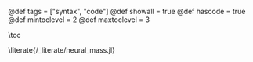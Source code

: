@def tags = ["syntax", "code"] @def showall = true @def hascode = true @def mintoclevel = 2 @def maxtoclevel = 3

\toc

\literate{/_literate/neural_mass.jl}
